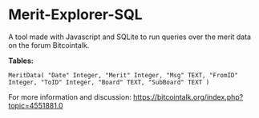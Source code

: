 # Merit-Explorer-SQL

A tool made with Javascript and SQLite to run queries over the merit data on the forum Bitcointalk.

**Tables:**

`MeritData(
  "Date" Integer,
  "Merit" Integer,
  "Msg" TEXT,
  "FromID" Integer,
  "ToID" Integer,
  "Board" TEXT,
  "SubBoard" TEXT
)`

For more information and discussion: https://bitcointalk.org/index.php?topic=4551881.0
